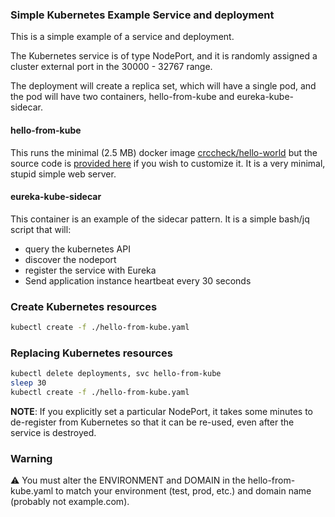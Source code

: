 ### Simple Kubernetes Example Service and deployment

This is a simple example of a service and deployment.

The Kubernetes service is of type NodePort, and it is randomly assigned a cluster external port in the 30000 - 32767 range.

The deployment will create a replica set, which will have a single pod, and the pod will have two containers, hello-from-kube and eureka-kube-sidecar.

#### hello-from-kube

This runs the minimal (2.5 MB) docker image [crccheck/hello-world](https://hub.docker.com/r/crccheck/hello-world/) but the source code is [provided here](https://github.com/crccheck/docker-hello-world) if you wish to customize it. It is a very minimal, stupid simple web server.

#### eureka-kube-sidecar

This container is an example of the sidecar pattern. It is a simple bash/jq script that will:

 + query the kubernetes API
 + discover the nodeport
 + register the service with Eureka
 + Send application instance heartbeat every 30 seconds

### Create Kubernetes resources

```bash
kubectl create -f ./hello-from-kube.yaml
```

### Replacing Kubernetes resources
```bash
kubectl delete deployments, svc hello-from-kube
sleep 30
kubectl create -f ./hello-from-kube.yaml
```
**NOTE**: If you explicitly set a particular NodePort, it takes some minutes to de-register from Kubernetes so that it can be re-used, even after the service is destroyed.

### Warning

:warning: You must alter the ENVIRONMENT and DOMAIN in the hello-from-kube.yaml to match your environment (test, prod, etc.) and domain name (probably not example.com).
